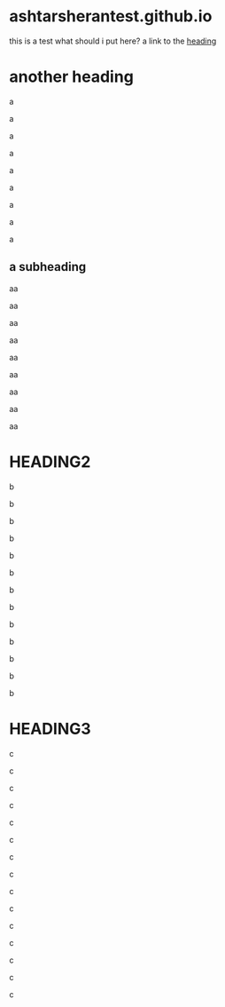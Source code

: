 # ashtarsherantest.github.io
this is a test
what should i put here?
a link to the [heading](#heading3)

# another heading
a

a

a

a

a

a

a

a

a

## a subheading
aa

aa

aa

aa

aa

aa

aa

aa

aa

# HEADING2

b

b

b

b

b

b

b

b

b

b

b

b

b

# HEADING3
c

c

c

c

c

c

c

c

c

c

c

c

c

c

c
